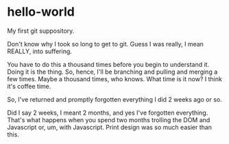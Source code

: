 # hello-world
My first git suppository.

Don't know why I took so long to get to git. Guess I was really, I mean REALLY, into suffering.

You have to do this a thousand times before you begin to understand it. Doing it is the thing. So, hence, I'll be branching and pulling and merging a few times. Maybe a thousand times, who knows. What time is it now? I think it's coffee time.

So, I've returned and promptly forgotten everything I did 2 weeks ago or so.

Did I say 2 weeks, I meant 2 months, and yes I've forgotten everything. That's what happens when you spend two months trolling the DOM and Javascript or, um, with Javascript. Print design was so much easier than this.
